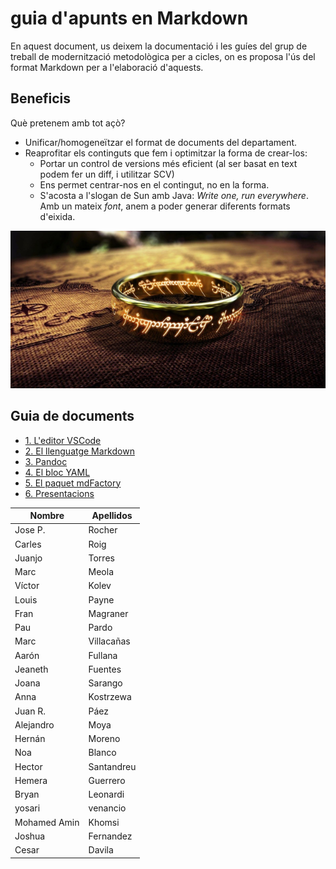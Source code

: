 # guia d'apunts en Markdown
   
En aquest document, us deixem la documentació i les guíes del grup de treball de modernització metodològica per a cicles, on es proposa l'ús del format Markdown per a l'elaboració d'aquests.

## Beneficis

Què pretenem amb tot açò?

- Unificar/homogeneïtzar el format de documents del departament.
- Reaprofitar els continguts que fem i optimitzar la forma de crear-los:
  - Portar un control de versions més eficient (al ser basat en text podem fer un diff, i utilitzar SCV)
  - Ens permet centrar-nos en el contingut, no en la forma.
  - S'acosta a l'slogan de Sun amb Java: _Write one, run everywhere_. Amb un mateix _font_, anem a poder generar diferents formats d'eixida.

![](img/anell.png)

## Guia de documents
     

* [1. L'editor VSCode](VSCode/VSCode.md)
* [2. El llenguatge Markdown](Markdown/Markdown.md)
* [3. Pandoc](Pandoc/IntroPandoc.md)
* [4. El bloc YAML](Pandoc/YAML.md)
* [5. El paquet mdFactory](mdFactory/mdfactory.md)
* [6. Presentacions](presentacions/guia.md)

|Nombre|Apellidos|
|------|---------|
|Jose P.|Rocher|
|Carles|Roig|
|Juanjo|Torres
|Marc|Meola|
|Víctor|Kolev|
|Louis|Payne|
|Fran|Magraner|
|Pau|Pardo|
|Marc|Villacañas|
|Aarón|Fullana|
|Jeaneth|Fuentes|
|Joana|Sarango|
|Anna|Kostrzewa|
|Juan R.|Páez|
|Alejandro|Moya|
|Hernán|Moreno|
|Noa|Blanco|
|Hector|Santandreu|
|Hemera|Guerrero|
|Bryan|Leonardi|
|yosari|venancio|
|Mohamed Amin|Khomsi|
|Joshua|Fernandez|
|Cesar|Davila|


